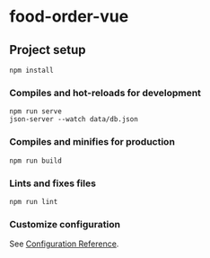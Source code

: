 # food-order-vue

## Project setup
```
npm install
```

### Compiles and hot-reloads for development
```
npm run serve
json-server --watch data/db.json
```

### Compiles and minifies for production
```
npm run build
```

### Lints and fixes files
```
npm run lint
```

### Customize configuration
See [Configuration Reference](https://cli.vuejs.org/config/).
